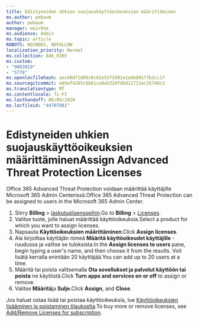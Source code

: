 ```yaml
---
title: Edistyneiden uhkien suojauskäyttöoikeuksien määrittäminen
ms.author: pebaum
author: pebaum
manager: mnirkhe
ms.audience: Admin
ms.topic: article
ROBOTS: NOINDEX, NOFOLLOW
localization_priority: Normal
ms.collection: Adm_O365
ms.custom:
- "9003019"
- "5778"
ms.openlocfilehash: aecb0d71d09c0c82e53f3d91e1ade801ffb3cc1f
ms.sourcegitcommit: e09af4285c6b81ca0a5320fdb811713ac25748c3
ms.translationtype: MT
ms.contentlocale: fi-FI
ms.lasthandoff: 06/09/2020
ms.locfileid: "44707881"
---
```

# <a name="assign-advanced-threat-protection-licenses"></a><span data-ttu-id="adff1-102">Edistyneiden uhkien suojauskäyttöoikeuksien määrittäminen</span><span class="sxs-lookup"><span data-stu-id="adff1-102">Assign Advanced Threat Protection Licenses</span></span>

<span data-ttu-id="adff1-103">Office 365 Advanced Threat Protection voidaan määrittää käyttäjille Microsoft 365 Admin Centerissä.</span><span class="sxs-lookup"><span data-stu-id="adff1-103">Office 365 Advanced Threat Protection can be assigned to users in the Microsoft 365 Admin Center.</span></span>

1. <span data-ttu-id="adff1-104">Siirry **Billing**  >  [laskutuslisensseihin](https://go.microsoft.com/fwlink/p/?linkid=842264).</span><span class="sxs-lookup"><span data-stu-id="adff1-104">Go to **Billing** > [Licenses](https://go.microsoft.com/fwlink/p/?linkid=842264).</span></span>
2. <span data-ttu-id="adff1-105">Valitse tuote, jolle haluat määrittää käyttöoikeuksia.</span><span class="sxs-lookup"><span data-stu-id="adff1-105">Select a product for which you want to assign licenses.</span></span>
3. <span data-ttu-id="adff1-106">Napsauta **Käyttöoikeuksien määrittäminen**.</span><span class="sxs-lookup"><span data-stu-id="adff1-106">Click **Assign licenses**.</span></span>
4. <span data-ttu-id="adff1-107">Ala kirjoittaa käyttäjän nimeä **Määritä käyttöoikeudet käyttäjille** -ruudussa ja valitse se tuloksista.</span><span class="sxs-lookup"><span data-stu-id="adff1-107">In the **Assign licenses to users**  pane, begin typing a user's name, and then choose it from the results.</span></span> <span data-ttu-id="adff1-108">Voit lisätä kerralla enintään 20 käyttäjää.</span><span class="sxs-lookup"><span data-stu-id="adff1-108">You can add up to 20 users at a time.</span></span>
5. <span data-ttu-id="adff1-109">Määritä tai poista valitsemalla **Ota sovellukset ja palvelut käyttöön tai poista** ne käytöstä.</span><span class="sxs-lookup"><span data-stu-id="adff1-109">Click **Turn apps and services on or off**  to assign or remove.</span></span>
6. <span data-ttu-id="adff1-110">Valitse **Määritä**ja **Sulje**.</span><span class="sxs-lookup"><span data-stu-id="adff1-110">Click **Assign**, and  **Close**.</span></span>

<span data-ttu-id="adff1-111">Jos haluat ostaa lisää tai poistaa käyttöoikeuksia, lue [Käyttöoikeuksien lisääminen ja poistaminen tilaukselta](https://docs.microsoft.com/microsoft-365/commerce/licenses/buy-licenses?view=o365-worldwide#add-or-remove-licenses-for-your-business-subscription).</span><span class="sxs-lookup"><span data-stu-id="adff1-111">To buy more or remove licenses, see [Add/Remove Licenses for subscription](https://docs.microsoft.com/microsoft-365/commerce/licenses/buy-licenses?view=o365-worldwide#add-or-remove-licenses-for-your-business-subscription).</span></span>